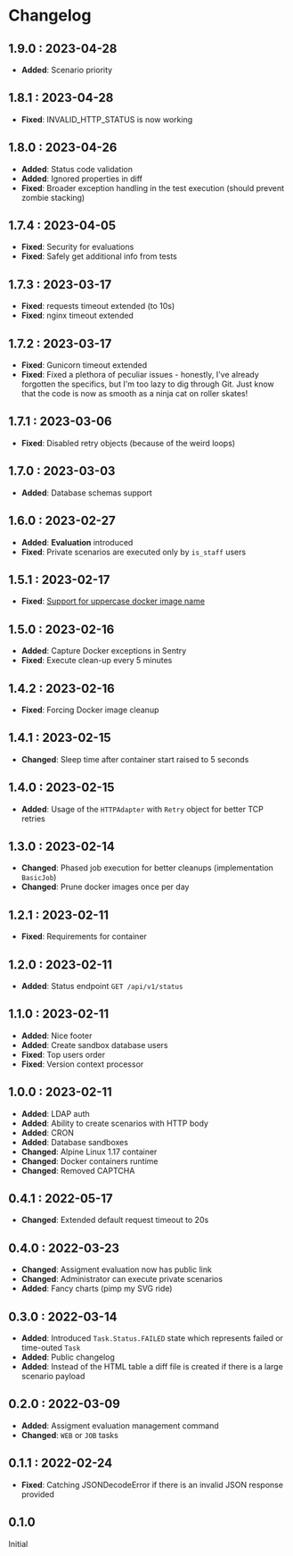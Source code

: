 # Changelog

## 1.9.0 : 2023-04-28

- **Added**: Scenario priority

## 1.8.1 : 2023-04-28

- **Fixed**: INVALID_HTTP_STATUS is now working

## 1.8.0 : 2023-04-26

- **Added**: Status code validation
- **Added**: Ignored properties in diff
- **Fixed**: Broader exception handling in the test execution (should prevent zombie stacking)

## 1.7.4 : 2023-04-05

- **Fixed**: Security for evaluations
- **Fixed**: Safely get additional info from tests

## 1.7.3 : 2023-03-17

- **Fixed**: requests timeout extended (to 10s)
- **Fixed**: nginx timeout extended

## 1.7.2 : 2023-03-17

- **Fixed**: Gunicorn timeout extended
- **Fixed**: Fixed a plethora of peculiar issues - honestly, I've already forgotten the specifics, but I'm too lazy to
dig through Git. Just know that the code is now as smooth as a ninja cat on roller skates!

## 1.7.1 : 2023-03-06

- **Fixed**: Disabled retry objects (because of the weird loops)

## 1.7.0 : 2023-03-03

- **Added**: Database schemas support

## 1.6.0 : 2023-02-27

- **Added**: **Evaluation** introduced
- **Fixed**: Private scenarios are executed only by `is_staff` users

## 1.5.1 : 2023-02-17

- **Fixed**: [Support for uppercase docker image name](https://github.com/FIIT-Databases/tester/issues/1)

## 1.5.0 : 2023-02-16

- **Added**: Capture Docker exceptions in Sentry
- **Fixed**: Execute clean-up every 5 minutes

## 1.4.2 : 2023-02-16

- **Fixed**: Forcing Docker image cleanup

## 1.4.1 : 2023-02-15

- **Changed**: Sleep time after container start raised to 5 seconds

## 1.4.0 : 2023-02-15

- **Added**: Usage of the `HTTPAdapter` with `Retry` object for better TCP retries

## 1.3.0 : 2023-02-14

- **Changed**: Phased job execution for better cleanups (implementation `BasicJob`)
- **Changed**: Prune docker images once per day

## 1.2.1 : 2023-02-11

- **Fixed**: Requirements for container

## 1.2.0 : 2023-02-11

- **Added**: Status endpoint `GET /api/v1/status`

## 1.1.0 : 2023-02-11

- **Added**: Nice footer
- **Added**: Create sandbox database users
- **Fixed**: Top users order
- **Fixed**: Version context processor

## 1.0.0 : 2023-02-11

- **Added**: LDAP auth
- **Added**: Ability to create scenarios with HTTP body
- **Added**: CRON
- **Added**: Database sandboxes
- **Changed**: Alpine Linux 1.17 container
- **Changed**: Docker containers runtime
- **Changed**: Removed CAPTCHA

## 0.4.1 : 2022-05-17

- **Changed**: Extended default request timeout to 20s

## 0.4.0 : 2022-03-23

- **Changed**: Assigment evaluation now has public link
- **Changed**: Administrator can execute private scenarios
- **Added**: Fancy charts (pimp my SVG ride)

## 0.3.0 : 2022-03-14

- **Added**: Introduced `Task.Status.FAILED` state which represents failed or time-outed `Task`
- **Added**: Public changelog
- **Added**: Instead of the HTML table a diff file is created if there is a large scenario payload

## 0.2.0 : 2022-03-09

- **Added**: Assigment evaluation management command
- **Changed**: `WEB` or `JOB` tasks

## 0.1.1 : 2022-02-24

- **Fixed**: Catching JSONDecodeError if there is an invalid JSON response provided

## 0.1.0

Initial
